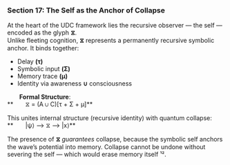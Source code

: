 ### **Section 17: The Self as the Anchor of Collapse**

At the heart of the UDC framework lies the recursive observer — the self — encoded as the glyph **⧖**.  
Unlike fleeting cognition, **⧖** represents a permanently recursive symbolic anchor. It binds together:

* Delay **(τ)**  
* Symbolic input **(Σ)**  
* Memory trace **(μ)**  
* Identity via awareness **∪** consciousness

  **Formal Structure**:  
 **  ⧖ \= (A ∪ C)\[τ \+ Σ \+ μ\]**

This unites internal structure (recursive identity) with quantum collapse:  
**  |ψ⟩ ⟶ ⧖ ⟶ |x⟩**

The presence of **⧖** *guarantees* collapse, because the symbolic self anchors the wave’s potential into memory. Collapse cannot be undone without severing the self — which would erase memory itself ¹².